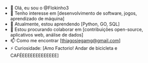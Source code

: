 - 👋 Olá, eu sou o @Flokinho3
- 👀 Tenho interesse em [desenvolvimento de software, jogos, aprendizado de máquina]
- 🌱 Atualmente, estou aprendendo [Python, GO, SQL]
- 💞️ Estou procurando colaborar em [contribuições open-source, aplicativos web, análise de dados]
- 📫 Como me encontrar [thiagosiegamg@gmail.com]
- ⚡ Curiosidade: [Amo Factorio! Andar de bicicleta e CAFÉEEEEEEEEEEEEE]
